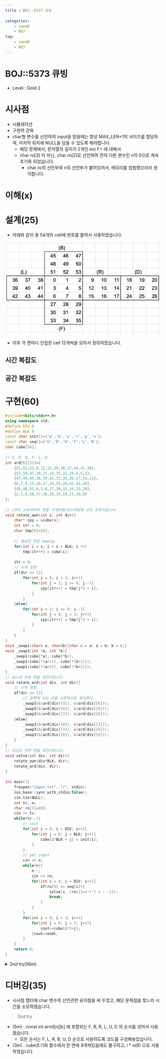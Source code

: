 ```yaml
---
title : BOJ::5373 큐빙

categories:
    - sweaB
    - BOJ
tag:
    - sweaB
    - BOJ
---
```

# BOJ::5373 큐빙
[BOJ]:<https://www.acmicpc.net/problem/5373>
- Level : Gold 2

# 시사점

- 시뮬레이션
- 구현력 강화
- char형 변수를 선언하여 input을 받을때는 항상 MAX_LEN+1의 사이즈를 할당하여, 마지막 위치에 NULL을
  담을 수 있도록 해야합니다.
  - 해당 문제에서, 문자열의 길이가 2개인 ex) F+   에 대해서
  - char ro[3] 이 아닌, char ro[2]로 선언하여 전혀 다른 변수인 n이 0으로 계속 초기화 되었습니다.
    - char ro의 선언부와 n의 선언부가 붙어있어서, 메모리를 침범했으리라 생각합니다.


# 이해(x)


# 설계(25)

- 아래와 같이 총 54개의 cell에 번호를 붙여서 사용하였습니다.

![img1](/img/2020-01-11-BOJ-5373-1.png)

- 이후 각 면마다 인접한 cell 12개씩을 모아서 정의하였습니다.

## 시간 복잡도

## 공간 복잡도

# 구현(60)

```cpp
#include<bits/stdc++.h>
using namespace std;
#define DIV 6
#define BLK 9
const char init[]={'w','b','y','r','g','o'};
const char seq[]={'U','R','D','F','L','B'};
char cube[54];

// U, R, D, F, L, B
int ard[6][12]={
    {51,52,53,9,12,15,29,28,27,44,41,38},
    {53,50,47,18,21,24,35,32,29,8,5,2},
    {47,46,45,36,39,42,33,34,35,17,14,11},
    {6,7,8,15,16,17,24,25,26,42,43,44},
    {45,48,51,0,3,6,27,30,33,26,23,20},
    {2,1,0,38,37,36,20,19,18,11,10,9}
};

// s부터 s+9까지의 면을 시계방향/반시계방향 으로 회전시킵니다.
void rotate_own(int s, int dir){
    char* cpy = &cube[s];
    int itr = 0;
    char tmp[9]={0};

    // 필요한 면만 memcpy
    for(int i = s; i < s + BLK; i ++)
        tmp[itr++] = cube[i];

    itr = 0;
    // 시계 방향
    if(dir == 1){
        for(int i = 0; i < 3; i++){
            for(int j = 2; j >= 0; j--){
                cpy[itr++] = tmp[j*3 + i];
            }
        }
    }else{
        for(int i = 2; i >= 0; i--){
            for(int j = 0; j < 3; j++){
                cpy[itr++] = tmp[j*3 + i];
            }
        }
    }
}
void _swap1(char& a, char&b){char c = a; a = b; b = c;}
void _swap3(int *a, int *b){
    _swap1(cube[*a], cube[*b]);
    _swap1(cube[*(a+1)], cube[*(b+1)]);
    _swap1(cube[*(a+2)], cube[*(b+2)]);
}
// div의 주변 면을 회전시킵니다.
void rotate_ard(int div, int dir){
    // 시계 방향
    if(dir == 1){
        // 왼쪽에 잇는 것을 오른쪽으로 복사한다.
        _swap3(&(ard[div][9]), &(ard[div][0]));
        _swap3(&(ard[div][6]), &(ard[div][9]));
        _swap3(&(ard[div][3]), &(ard[div][6]));
    }else{
        _swap3(&(ard[div][0]), &(ard[div][3]));
        _swap3(&(ard[div][3]), &(ard[div][6]));
        _swap3(&(ard[div][6]), &(ard[div][9]));
    }
}
// 자신과 주변 면을 회전시킵니다.
void solve(int div, int dir){
    rotate_own(div*BLK, dir);
    rotate_ard(div, dir);
}

int main(){
    freopen("input.txt", "r", stdin);
    ios_base::sync_with_stdio(false);
    cin.tie(NULL);
    int tc, n;
    char ro[3]={0};
    cin >> tc;
    while(tc--){
        // init
        for(int i = 0; i < DIV; i++){
            for(int j = 0; j < BLK; j++){
                cube[i*BLK + j] = init[i];
            }
        }
        // get input
        cin >> n;
        while(n){
            n--;
            cin >> ro;
            for(int i = 0; i < DIV; i++){
                if(ro[0] == seq[i]){
                    solve(i, (ro[1]=='+'? 1 : -1));
                    break;
                }
            }
        }
        for(int i = 0; i < 3; i++){
            for(int j = 0; j < 3; j++){
                cout<<cube[i*3+j];
            }cout<<endl;
        }
    }
    return 0;
}

```

<details markdown="1"> 
<summary> 2nd try(56m) </summary>
- 이해(6), 설계(22), 구현(20), 디버깅(8)
- 이전 풀이와 대조해보면,
  - 확연히, 코드의 불필요한 부분들이 많이 사라졌습니다.
  - 코드를 읽는 눈이 아플 정도로 모든 것을 선언하고 구체화 하였었고,
  - 그런 노력이 있었기에 코드가 조금씩 군더더기를 덜어내 가는 것 같습니다.

```cpp
#include<iostream>
#include<vector>
#define pb push_back
#define rep(i,a,b) for(int i=a;i<b;i++)
const int n = 6, m = 9, k = 12;
enum{F = 0, L, R, B, U, D};
const char seq[]={'F', 'L', 'R', 'B', 'U', 'D'};
const char init_colur[]={'r', 'g', 'b', 'o', 'w', 'y'};
const int arnd[n][k] = { // 실수(3m) : 순서 바꿔서 써놓음
    {42, 43, 44, 18, 21, 24, 47, 46, 45, 17, 14, 11}, // F
    {36, 39, 42, 0, 3, 6, 45, 48, 51, 35, 32, 29}, // L
    {44, 41, 38, 27, 30, 33, 53, 50, 47, 8, 5, 2}, // R
    {38, 37, 36, 9, 12, 15, 51, 52, 53, 26, 23, 20}, // B
    {29, 28, 27, 20, 19, 18, 2, 1, 0, 11, 10, 9},  // U
    {6, 7, 8, 24, 25, 26, 33, 34, 35, 15, 16, 17}  // D
};
using namespace std;


char cube[n * m];
void precalc(){
    // 실수(5m) : i * n(6) 으로 사용함, 한 면에 9개씩있음에도 불구하고
    rep(i, 0, n) rep(j, 0, m) cube[i * m + j] = init_colur[i];
}
void rotate_curdiv(int div, int dir){
    // init
    int cur_div = div * m;
    char tmp[m];
    rep(i, 0, m) tmp[i] = cube[cur_div + i];
    
    if(dir == 1){
        rep(i, 0, 3){
            rep(j, 0, 3){
                cube[cur_div + j * 3 + ( 2- i )] = tmp[i * 3 + j];
            }
        }
    }else{
        rep(i, 0, 3){
            rep(j, 0, 3){
                cube[cur_div + (2-j) * 3 + i] = tmp[i * 3 + j];
            }
        }
    }
}
void rotate_arnd(int div, int dir){
    char tmp[k];
    rep(i, 0, k) tmp[i] = cube[arnd[div][i]];
    rep(i, 0, k){
        if(dir == 1)
            cube[arnd[div][(i+3) % 12]] = tmp[i];
        else
            cube[arnd[div][i]] = tmp[(i+3) % 12];
    }
}
void PRINT(){
    rep(i, 0, 3){
        rep(j, 0, 3){
            cout << cube[U * m + i * 3 + j];
        }cout << endl;
    }
}
void process(int div, int dir){
    rotate_curdiv(div, dir);
    rotate_arnd(div, dir);
}
int main(){
    ios_base::sync_with_stdio(false);
    cin.tie(0); cout.tie(0);
    int tc; cin >> tc;
    while(tc--){
        precalc();
        int cmds; cin >> cmds;
        while(cmds--){
            char ch; char dir;
            cin >> ch >> dir;
            rep(i, 0, 6) if(ch == seq[i]){
                process(i, (dir == '+'? 1 : 0));
                break;
            }
        }
        PRINT();
    }
    return 0;
}
```

</details>

# 디버깅(35)

- 시사점 챕터에 char 변수의 선언관련 유의점을 써 두었고, 해당 문제점을 찾느라 시간을 소모하였습니다.

> 2nd try
  - (5m) : const int arnd[n][k] 에 포함되는 F, B, R, L, U, D 의 순서를 섞어서 사용했습니다.
    - 모든 순서는 F, L, R, B, U, D 순으로 사용하도록 코드를 구성해놓았습니다.
  - (3m) : cube초기화 함수에서 한 면에 9개씩있음에도 불구하고, i * n(6) 으로 사용하였습니다.
